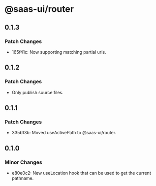 # @saas-ui/router

## 0.1.3

### Patch Changes

- 165f41c: Now supporting matching partial urls.

## 0.1.2

### Patch Changes

- Only publish source files.

## 0.1.1

### Patch Changes

- 335b13b: Moved useActivePath to @saas-ui/router.

## 0.1.0

### Minor Changes

- e80e0c2: New useLocation hook that can be used to get the current pathname.
